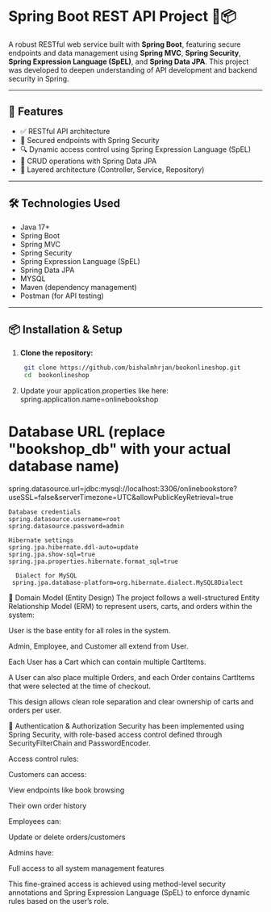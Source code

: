# Spring Boot REST API Project 🔐📦

A robust RESTful web service built with **Spring Boot**, featuring secure endpoints and data management using **Spring MVC**, **Spring Security**, **Spring Expression Language (SpEL)**, and **Spring Data JPA**. This project was developed to deepen understanding of API development and backend security in Spring.

---

## 🚀 Features

- ✅ RESTful API architecture
- 🔐 Secured endpoints with Spring Security
- 🔍 Dynamic access control using Spring Expression Language (SpEL)
- 💾 CRUD operations with Spring Data JPA
- 📂 Layered architecture (Controller, Service, Repository)

---

## 🛠️ Technologies Used

- Java 17+
- Spring Boot
- Spring MVC
- Spring Security
- Spring Expression Language (SpEL)
- Spring Data JPA
- MYSQL
- Maven (dependency management)
- Postman (for API testing)

---

## 📦 Installation & Setup

1. **Clone the repository:**
   ```bash
    git clone https://github.com/bishalmhrjan/bookonlineshop.git
    cd  bookonlineshop

2. Update your application.properties like here:
spring.application.name=onlinebookshop
# Database URL (replace "bookshop_db" with your actual database name)
spring.datasource.url=jdbc:mysql://localhost:3306/onlinebookstore?useSSL=false&serverTimezone=UTC&allowPublicKeyRetrieval=true

    Database credentials
    spring.datasource.username=root
    spring.datasource.password=admin

    Hibernate settings
    spring.jpa.hibernate.ddl-auto=update 
    spring.jpa.show-sql=true               
    spring.jpa.properties.hibernate.format_sql=true   

      Dialect for MySQL
     spring.jpa.database-platform=org.hibernate.dialect.MySQL8Dialect

🧱 Domain Model (Entity Design)
The project follows a well-structured Entity Relationship Model (ERM) to represent users, carts, and orders within the system:

User is the base entity for all roles in the system.

Admin, Employee, and Customer all extend from User.

Each User has a Cart which can contain multiple CartItems.

A User can also place multiple Orders, and each Order contains CartItems that were selected at the time of checkout.

This design allows clean role separation and clear ownership of carts and orders per user.

🔐 Authentication & Authorization
Security has been implemented using Spring Security, with role-based access control defined through SecurityFilterChain and PasswordEncoder.

Access control rules:

Customers can access:

View endpoints like book browsing

Their own order history

Employees can:

Update or delete orders/customers

Admins have:

Full access to all system management features

This fine-grained access is achieved using method-level security annotations and Spring Expression Language (SpEL) to enforce dynamic rules based on the user’s role.

